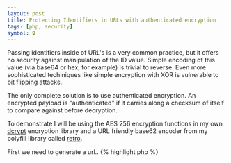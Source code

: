 ```yaml
---
layout: post
title: Protecting Identifiers in URLs with authenticated encryption
tags: [php, security]
symbol: 🔒
---
```


Passing identifiers inside of URL's is a very common practice, but it offers no security against manipulation of the ID value. 
Simple encoding of this value (via base64 or hex, for example) is trivial to reverse. 
Even more sophisticated techiniques like simple encryption with XOR is vulnerable to bit flipping attacks.

The only complete solution is to use authenticated encryption. 
An encrypted payload is "authenticated" if it carries along a checksum of itself to compare against before decryption.

To demonstrate I will be using the AES 256 encryption functions in my own [dcrypt](https://github.com/mmeyer2k/dcrypt) encryption library and a URL friendly base62 encoder from my polyfill library called [retro](https://github.com/mmeyer2k/retro).

First we need to generate a url..
{% highlight php %}
<?php

$id = \Dcrypt\Aes::encrypt('secret_id', 'password');
$url = 'https://www.example.com/users?id=' . base62_encode($id);

# outputs something like:
# http://www.example.com/users?id=1kt43UPAQmt6D900kuWGoi496ckUYr2mPKYsyMs070rA5lOMu1hNN8W7Y5Y2ePGqoECbmchC96mRO5bUXFozGn4n
{% endhighlight %}

To decrypt, reverse the process:

{% highlight php %}
<?php

$id = \Dcrypt\Aes::decrypt(base62_decode($_GET['id']), 'password');
{% endhighlight %}

Now, any kind of tampering will result in a checksum mismatch and a thrown exception.

